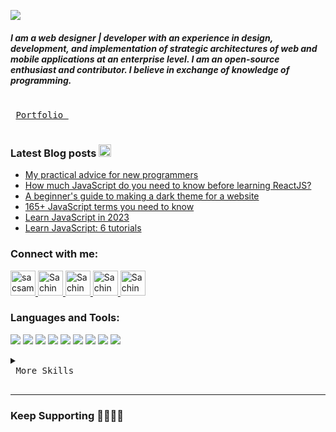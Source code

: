 <a href='https://sachinsamal.netlify.app'><img src ='https://sachinsamal.netlify.app/img/sachin-samal-logo.png'></a>

<h5>I am a web designer | developer with an experience in design, development, and implementation of strategic architectures of web and mobile applications at an enterprise level. I am an open-source enthusiast and contributor. I believe in exchange of knowledge of programming.</h5>

 <kbd> <br> <a href='https://sachinsamal.netlify.app'>Portfolio </a> <br> </kbd>


### Latest Blog posts <a href="https://opensource.com/users/sacsam005"><img src="https://cdn0.iconfinder.com/data/icons/social-networks-and-media-flat-icons/136/Social_Media_Socialmedia_network_share_socialnetwork_network-22-512.png" width="20"></a>

- [My practical advice for new programmers](https://opensource.com/article/22/8/coding-advice-new-programmers)
- [How much JavaScript do you need to know before learning ReactJS?](https://opensource.com/article/22/7/learn-javascript-before-reactjs)
- [A beginner's guide to making a dark theme for a website](https://opensource.com/article/22/9/dark-theme-website)
- [165+ JavaScript terms you need to know](https://opensource.com/article/22/9/javascript-glossary)
- [Learn JavaScript in 2023](https://opensource.com/article/22/12/learn-javascript-2023)
- [Learn JavaScript: 6 tutorials](https://opensource.com/sites/default/files/2022-11/osdc_javascript-2022-11-30.zip)


<h3>Connect with me:</h3>
<a href="https://opensource.com/users/sacsam005" target="blank">
   <img src="https://pbs.twimg.com/profile_images/469124275572453376/8fd3035c_400x400.png" alt="sacsam005" height="40" width="40" />
</a>
<a href="https://codepen.io/sacsam005" target="blank">
   <img src="https://cdn-icons-png.flaticon.com/512/2111/2111262.png" alt="Sachin Samal on Codepen" height="40" width="40" />
</a>
<a href="https://www.linkedin.com/in/sachin-samal-590b19138/" target="blank">
   <img src="https://upload.wikimedia.org/wikipedia/commons/thumb/c/ca/LinkedIn_logo_initials.png/800px-LinkedIn_logo_initials.png" alt="Sachin Samal on LinkedIn" height="40" width="40" />
</a>
<a href="https://fb.com/sachinsamal120" target="blank">
   <img src="https://raw.githubusercontent.com/rahuldkjain/github-profile-readme-generator/master/src/images/icons/Social/facebook.svg" alt="Sachin Samal on Facebook" height="40" width="40" />
</a>
<a href="https://twitter.com/SachinSamal6" target="blank">
   <img src="https://cdn-icons-png.flaticon.com/512/3256/3256013.png" alt="Sachin Samal on Twitter" height="40" width="40" />
</a>
<br>

<h3>Languages and Tools:</h3>

![](https://img.shields.io/badge/Frontend-React-informational?style=flat&logo=react&logoColor=white&color=0078D7)
![](https://img.shields.io/badge/Frontend-JavaScript-informational?style=flat&logo=JavaScript&logoColor=white&color=0078D7)
![](https://img.shields.io/badge/Backend-CSharp-informational?style=flat&logo=c-sharp&logoColor=white&color=0078D7)
![](https://img.shields.io/badge/Framework-.NET-informational?style=flat&logo=.net&logoColor=white&color=0078D7)
![](https://img.shields.io/badge/Query_Language-MySQL-informational?style=flat&logo=MySQL&logoColor=white&color=0078D7)
![](https://img.shields.io/badge/DBMS-SQL_Server-informational?style=flat&logo=SQL_Server&logoColor=white&color=0078D7)
![](https://img.shields.io/badge/CMS-SharePoint-informational?style=flat&logo=SharePoint&logoColor=white&color=0078D7)
![](https://img.shields.io/badge/RESTful_API-Microsoft_Graph_API-informational?style=flat&logo=Microsoft_Graph_API&logoColor=white&color=0078D7)
![](https://img.shields.io/badge/RESTful_API-SharePoint_REST_API-informational?style=flat&logo=SharePoint_REST_API&logoColor=white&color=0078D7)

<details >
<summary><kbd> <br> More Skills <br> </kbd></summary>
  
<br>
 
![](https://img.shields.io/badge/Version_Control-Git-informational?style=flat&logo=Git&logoColor=white&color=0078D7)
![](https://img.shields.io/badge/Git_hosting-GitHub-informational?style=flat&logo=GitHub&logoColor=white&color=0078D7)
![](https://img.shields.io/badge/DB_Tool-Azure_Data_Studio-informational?style=flat&logo=Azure_Data_Studio&logoColor=white&color=0078D7)
![](https://img.shields.io/badge/Package_Manager-NPM-informational?style=flat&logo=npm&logoColor=white&color=0078D7)
![](https://img.shields.io/badge/Web_Hosting-Netlify-informational?style=flat&logo=netlify&logoColor=white&color=0078D7)
![](https://img.shields.io/badge/Cloud_Hosting-DevOps-informational?style=flat&logo=AzureDevops&logoColor=white&color=0078D7)
![](https://img.shields.io/badge/Cloud_Platform-ServiceNow-informational?style=flat&logo=ServiceNow&logoColor=white&color=0078D7)
![](https://img.shields.io/badge/RPA-UiPath_Studio-informational?style=flat&logo=UiPath_Studio&logoColor=white&color=0078D7)
 
![](https://img.shields.io/badge/MarkUp-Html-informational?style=flat&logo=HTML5&logoColor=white&color=0078D7)
![](https://img.shields.io/badge/Style-CSS-informational?style=flat&logo=css3&logoColor=white&color=0078D7)
![](https://img.shields.io/badge/Style-Tailwind-informational?style=flat&logo=Tailwind-CSS&logoColor=white&color=0078D7)
![](https://img.shields.io/badge/Style-SASS-informational?style=flat&logo=Sass&logoColor=white&color=0078D7)
![](https://img.shields.io/badge/Design-AdobeXD-informational?style=flat&logo=Adobe-XD&logoColor=white&color=0078D7)
![](https://img.shields.io/badge/Design-Sketch-informational?style=flat&logo=Sketch&logoColor=white&color=0078D7)
![](https://img.shields.io/badge/Design-Figma-informational?style=flat&logo=Figma&logoColor=white&color=0078D7)

</details>
 
---
<h3><h3>Keep Supporting 🤜🏻🤛🏻</h3>
